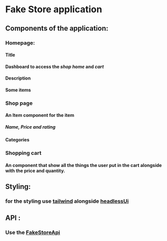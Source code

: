 # Fake Store application

## Components of the application:

### Homepage:
#### Title
#### Dashboard to access the *shop* *home* and *cart*

#### Description 
#### Some items
### Shop page
#### An Item component for the item
##### Name, Price and rating
#### Categories

### Shopping cart
#### An component that show all the things the user put in the cart alongside with the price and quantity.
## Styling:
### for the styling use [tailwind](https://tailwindcss.com/) alongside [headlessUi](https://headlessui.com/)

## API : 

### Use the [FakeStoreApi](https://fakestoreapi.com/)

